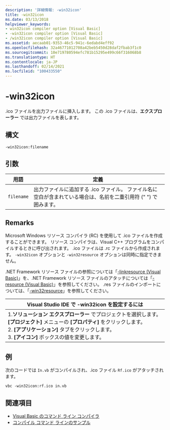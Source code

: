 ```yaml
---
description: '詳細情報: -win32icon'
title: -win32icon
ms.date: 03/13/2018
helpviewer_keywords:
- win32icon compiler option [Visual Basic]
- -win32icon compiler option [Visual Basic]
- /win32icon compiler option [Visual Basic]
ms.assetid: aecaab01-9353-46c5-941c-6edabd4eff92
ms.openlocfilehash: 32a46771012708a42beb5450d28daf2fbab3f1c0
ms.sourcegitcommit: 10e719780594efc781b15295e499c66f316068b8
ms.translationtype: HT
ms.contentlocale: ja-JP
ms.lasthandoff: 02/14/2021
ms.locfileid: "100433550"
---
```

# <a name="-win32icon"></a>-win32icon

.ico ファイルを出力ファイルに挿入します。 この .ico ファイルは、**エクスプローラー** では出力ファイルを表します。  
  
## <a name="syntax"></a>構文  
  
```console  
-win32icon:filename  
```  
  
## <a name="arguments"></a>引数  
  
|用語|定義|  
|---|---|  
|`filename`|出力ファイルに追加する .ico ファイル。 ファイル名に空白が含まれている場合は、名前を二重引用符 (" ") で囲みます。|  
  
## <a name="remarks"></a>Remarks  

 Microsoft Windows リソース コンパイラ (RC) を使用して .ico ファイルを作成することができます。 リソース コンパイラは、Visual C++ プログラムをコンパイルするときに呼び出されます。 .ico ファイルは .rc ファイルから作成されます。 `-win32icon` オプションと `-win32resource` オプションは同時に指定できません。  
  
 .NET Framework リソース ファイルの参照については「[-linkresource (Visual Basic)](linkresource.md)」を、.NET Framework リソース ファイルのアタッチについては「[-resource (Visual Basic)](resource.md)」を参照してください。 .res ファイルのインポートについては、「[-win32resource](win32resource.md)」を参照してください。  
  
|Visual Studio IDE で -win32icon を設定するには|  
|---|  
|1.**ソリューション エクスプローラー** でプロジェクトを選択します。 **[プロジェクト]** メニューの **[プロパティ]** をクリックします。 <br />2. **[アプリケーション]** タブをクリックします。<br />3. **[アイコン]** ボックスの値を変更します。|  
  
## <a name="example"></a>例  

 次のコードでは `In.vb` がコンパイルされ、.ico ファイル `Rf.ico` がアタッチされます。  
  
```console
vbc -win32icon:rf.ico in.vb  
```  
  
## <a name="see-also"></a>関連項目

- [Visual Basic のコマンド ライン コンパイラ](index.md)
- [コンパイル コマンド ラインのサンプル](sample-compilation-command-lines.md)
